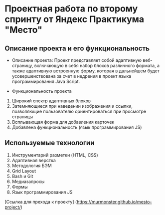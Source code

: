 # Проектная работа по второму спринту от Яндекс Практикума "Место"

## Описание проекта и его функциональность
+ Описание проекта: Проект представляет собой адаптивную веб-страницу, включающую в себя набор блоков различного формата, а также адаптивную встроенную форму, которая в дальнейшем будет усовершенствована за счет в недрения в проект языка программирования Java Script.

+ Функциональность проекта
1. Широкий спектр адаптивных блоков
2. Затемняющиеся при наведении изображения и ссылки, позволяющие пользователю ориентироваться при просмотре страницы
3. Всплывающая форма для добавления карточек
4. Добавлена функциональность (язык программирования JS)

## Используемые технологии
1. Инструментарий разметки (HTML, CSS)
2. Адаптивная верстка
3. Методология БЭМ
4. Grid Layout
5. Bash и Git
6. Медиазапросы
7. Формы
8. Язык программирования JS

[Ссылка для прехода к проекту] (https://murmonster.github.io/mesto-project/)